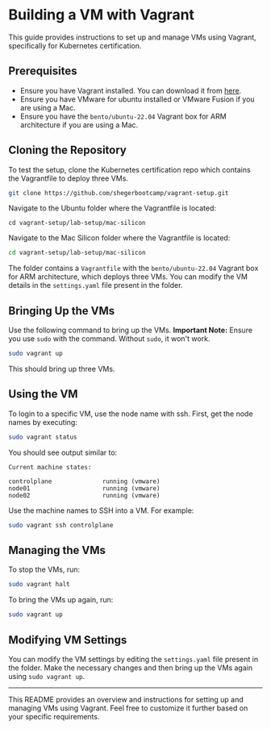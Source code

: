 # Building a VM with Vagrant

This guide provides instructions to set up and manage VMs using Vagrant, specifically for Kubernetes certification. 

## Prerequisites

- Ensure you have Vagrant installed. You can download it from [here](https://www.vagrantup.com/downloads).
- Ensure you have VMware for ubuntu installed or VMware Fusion if you are using a Mac.
- Ensure you have the `bento/ubuntu-22.04` Vagrant box for ARM architecture if you are using a Mac.

## Cloning the Repository

To test the setup, clone the Kubernetes certification repo which contains the Vagrantfile to deploy three VMs.

```bash
git clone https://github.com/shegerbootcamp/vagrant-setup.git
```


Navigate to the Ubuntu folder where the Vagrantfile is located:
```
cd vagrant-setup/lab-setup/mac-silicon
```
Navigate to the Mac Silicon folder where the Vagrantfile is located:

```bash
cd vagrant-setup/lab-setup/mac-silicon

```
The folder contains a `Vagrantfile` with the `bento/ubuntu-22.04` Vagrant box for ARM architecture, which deploys three VMs. You can modify the VM details in the `settings.yaml` file present in the folder.

## Bringing Up the VMs

Use the following command to bring up the VMs. **Important Note:** Ensure you use `sudo` with the command. Without `sudo`, it won't work.

```bash
sudo vagrant up
```

This should bring up three VMs.

## Using the VM

To login to a specific VM, use the node name with ssh. First, get the node names by executing:

```bash
sudo vagrant status
```

You should see output similar to:

```
Current machine states:

controlplane              running (vmware)
node01                    running (vmware)
node02                    running (vmware)
```

Use the machine names to SSH into a VM. For example:

```bash
sudo vagrant ssh controlplane
```

## Managing the VMs

To stop the VMs, run:

```bash
sudo vagrant halt
```

To bring the VMs up again, run:

```bash
sudo vagrant up
```

## Modifying VM Settings

You can modify the VM settings by editing the `settings.yaml` file present in the folder. Make the necessary changes and then bring up the VMs again using `sudo vagrant up`.

---

This README provides an overview and instructions for setting up and managing VMs using Vagrant. Feel free to customize it further based on your specific requirements.
